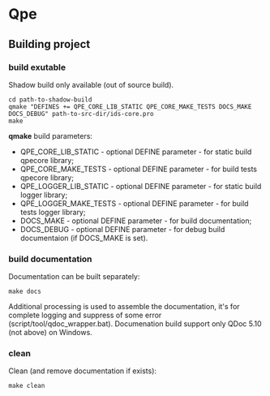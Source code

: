 # Qpe

## Building project

### build exutable
Shadow build only available (out of source build).
```
cd path-to-shadow-build
qmake "DEFINES += QPE_CORE_LIB_STATIC QPE_CORE_MAKE_TESTS DOCS_MAKE DOCS_DEBUG" path-to-src-dir/ids-core.pro
make
```
**qmake** build parameters:
- QPE_CORE_LIB_STATIC - optional DEFINE parameter - for static build qpecore library;
- QPE_CORE_MAKE_TESTS - optional DEFINE parameter - for build tests qpecore library;
- QPE_LOGGER_LIB_STATIC - optional DEFINE parameter - for static build logger library;
- QPE_LOGGER_MAKE_TESTS - optional DEFINE parameter - for build tests logger library;
- DOCS_MAKE - optional DEFINE parameter - for build documentation;
- DOCS_DEBUG - optional DEFINE parameter - for debug build documentaion (if DOCS_MAKE is set).

### build documentation
Documentation can be built separately:
```
make docs
```
Additional processing is used to assemble the documentation, it's for complete logging and suppress of some error (script/tool/qdoc_wrapper.bat).
Documenation build support only QDoc 5.10 (not above) on Windows.

### clean
Clean (and remove documentation if exists):
```
make clean
```
